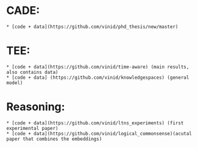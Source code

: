 # CADE:
	* [code + data](https://github.com/vinid/phd_thesis/new/master)
# TEE:
	* [code + data](https://github.com/vinid/time-aware) (main results, also contains data)
	* [code + data] (https://github.com/vinid/knowledgespaces) (general model)

# Reasoning: 
	* [code + data](https://github.com/vinid/ltns_experiments) (first experimental paper)
	* [code + data](https://github.com/vinid/logical_commonsense)(acutal paper that combines the embeddings)
